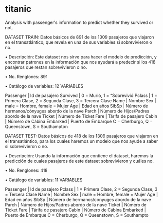 # titanic
Analysis with passenger's information to predict whether they survived or not.


DATASET TRAIN: Datos básicos de 891 de los 1309 pasajeros que viajaron en el transatlántico, que revela en una de sus variables si sobrevivieron o no.

•	Descripción: Este dataset nos sirve para hacer el modelo de predicción, y encontrar patrones en la información que nos ayudará a predecir si los 418 pasajeros que restan sobrevivieron o no.

•	No. Renglones: 891

•	Catálogo de variables: 12 VARIABLES

Passenger |	Id de pasajero
Survived	| 0 = Murió, 1 = “Sobrevivió
Pclass	  | 1 = Primera Clase, 2 = Segunda Clase, 3 = Tercera Clase
Name	    | Nombre
Sex	      | male = Hombre, female = Mujer
Age	      | Edad en años
SibSp	    | Número de hermanos/cónyuges abordo de la nave
Parch	    | Número de Hijos/Padres abordo de la nave
Ticket	  | Número de Ticket
Fare	    | Tárifa de pasajero
Cabin	    | Número de Cábina
Embarked	| Puerto de Embarque C = Cherburgo, Q = Queenstown, S = Southampton



DATASET TEST: Datos básicos de 418 de los 1309 pasajeros que viajaron en el transatlántico, para los cuales haremos un modelo que nos ayude a saber si sobrevivieron o no.

•	Descripción: Usando la información que contiene el dataset, haremos la predicción de cuales pasajeros de este dataset sobrevivieron y cuáles no.

•	No. Renglones: 418

•	Catálogo de variables: 11 VARIABLES

Passenger |	Id de pasajero
Pclass	  | 1 = Primera Clase, 2 = Segunda Clase, 3 = Tercera Clase
Name	    | Nombre
Sex	      | male = Hombre, female = Mujer
Age	      | Edad en años
SibSp	    | Número de hermanos/cónyuges abordo de la nave
Parch	    | Número de Hijos/Padres abordo de la nave
Ticket	  | Número de Ticket
Fare	    | Tárifa de pasajero
Cabin	    | Número de Cábina
Embarked	| Puerto de Embarque C = Cherburgo, Q = Queenstown, S = Southampto
